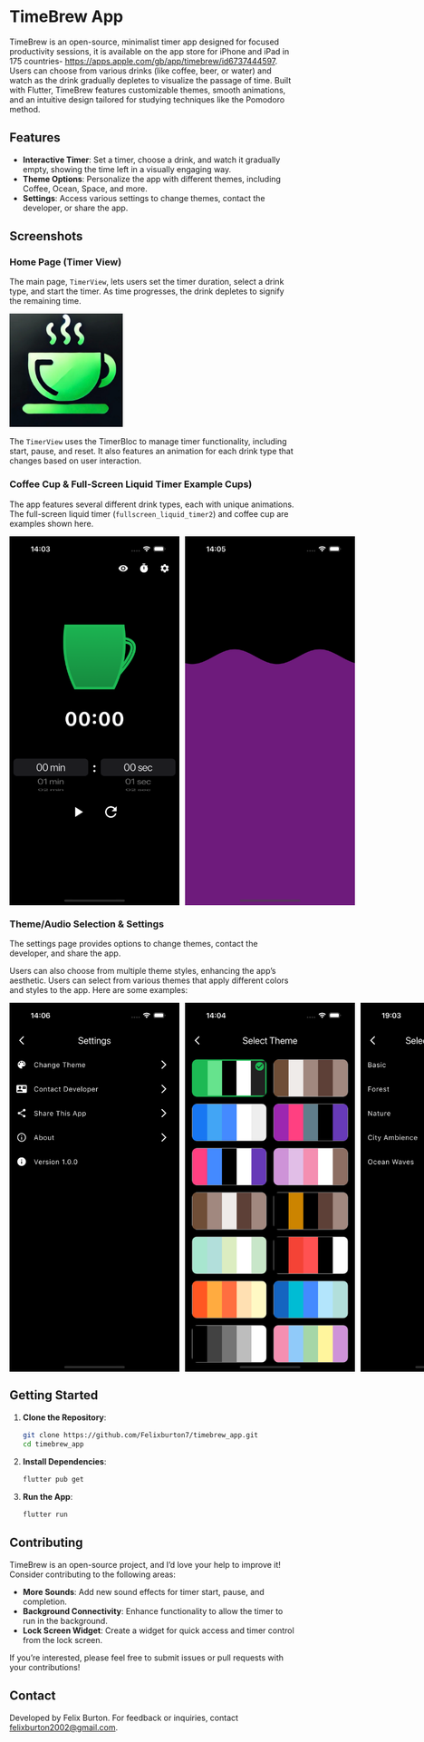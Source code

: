 # TimeBrew App

TimeBrew is an open-source, minimalist timer app designed for focused productivity sessions, it is available on the app store for iPhone and iPad in 175 countries- https://apps.apple.com/gb/app/timebrew/id6737444597. Users can choose from various drinks (like coffee, beer, or water) and watch as the drink gradually depletes to visualize the passage of time. Built with Flutter, TimeBrew features customizable themes, smooth animations, and an intuitive design tailored for studying techniques like the Pomodoro method. 

## Features
- **Interactive Timer**: Set a timer, choose a drink, and watch it gradually empty, showing the time left in a visually engaging way.
- **Theme Options**: Personalize the app with different themes, including Coffee, Ocean, Space, and more.
- **Settings**: Access various settings to change themes, contact the developer, or share the app.

## Screenshots

### Home Page (Timer View)
The main page, `TimerView`, lets users set the timer duration, select a drink type, and start the timer. As time progresses, the drink depletes to signify the remaining time.

<img src="assets/images/appstore.png" alt="Home Page" width="200">

The `TimerView` uses the TimerBloc to manage timer functionality, including start, pause, and reset. It also features an animation for each drink type that changes based on user interaction.

### Coffee Cup & Full-Screen Liquid Timer Example Cups)
The app features several different drink types, each with unique animations. The full-screen liquid timer (`fullscreen_liquid_timer2`) and coffee cup are examples shown here.

<div style="display: flex; gap: 10px;">
  <img src="assets/images/fullscreen_liquid_timer.png" alt="Full-Screen Liquid Timer" width="300">
  <img src="assets/images/fullscreen_liquid_timer2.png" alt="Coffee-cup" width="300">
</div>


### Theme/Audio Selection & Settings
The settings page provides options to change themes, contact the developer, and share the app. 

Users can also choose from multiple theme styles, enhancing the app’s aesthetic. Users can select from various themes that apply different colors and styles to the app. Here are some examples:
<div style="display: flex; gap: 10px;">
  <img src="assets/images/setting_page.png" alt="Settings Page" width="300">
  <img src="assets/images/themepage.png" alt="Theme Page" width="300">
  <img src="assets/images/audiothemes.png" alt="Settings Page" width="300">
</div>

## Getting Started

1. **Clone the Repository**:
   ```bash
   git clone https://github.com/Felixburton7/timebrew_app.git
   cd timebrew_app
   ```

2. **Install Dependencies**:
   ```bash
   flutter pub get
   ```

3. **Run the App**:
   ```bash
   flutter run
   ```

## Contributing
TimeBrew is an open-source project, and I’d love your help to improve it! Consider contributing to the following areas:
- **More Sounds**: Add new sound effects for timer start, pause, and completion.
- **Background Connectivity**: Enhance functionality to allow the timer to run in the background.
- **Lock Screen Widget**: Create a widget for quick access and timer control from the lock screen.

If you’re interested, please feel free to submit issues or pull requests with your contributions!

## Contact
Developed by Felix Burton. For feedback or inquiries, contact [felixburton2002@gmail.com](mailto:felixburton2002@gmail.com).

